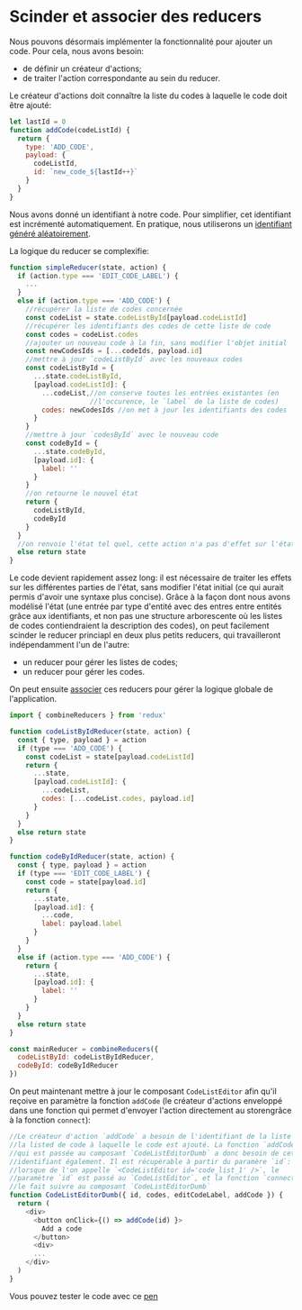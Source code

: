 # Scinder et associer des reducers

Nous pouvons désormais implémenter la fonctionnalité pour ajouter un code. Pour cela, nous avons besoin:
- de définir un créateur d'actions;
- de traiter l'action correspondante au sein du reducer.

Le créateur d'actions doit connaître la liste du codes à laquelle le code doit être ajouté:

```javascript
let lastId = 0
function addCode(codeListId) {
  return {
    type: 'ADD_CODE',
    payload: {
      codeListId,
      id: `new_code_${lastId++}`
    }
  }
}
```

Nous avons donné un identifiant à notre code. Pour simplifier, cet identifiant est incrémenté automatiquement. En pratique, nous utiliserons un [identifiant généré aléatoirement](https://github.com/InseeFr/Pogues/blob/d28a7f67894479807f6b3d1c45b1b24883a556c4/src/js/utils/data-utils.js#L12-L13).

La logique du reducer se complexifie:

```javascript
function simpleReducer(state, action) {
  if (action.type === 'EDIT_CODE_LABEL') {
    ...
  }
  else if (action.type === 'ADD_CODE') {
    //récupérer la liste de codes concernée
    const codeList = state.codeListById[payload.codeListId]
    //récupérer les identifiants des codes de cette liste de code
    const codes = codeList.codes
    //ajouter un nouveau code à la fin, sans modifier l'objet initial
    const newCodesIds = [...codeIds, payload.id]
    //mettre à jour `codeListById` avec les nouveaux codes
    const codeListById = {
      ...state.codeListById,
      [payload.codeListId]: {
        ...codeList,//on conserve toutes les entrées existantes (en 
                    //l'occurence, le `label` de la liste de codes)
        codes: newCodesIds //on met à jour les identifiants des codes
      }
    }
    //mettre à jour `codesById` avec le nouveau code
    const codeById = {
      ...state.codeById,
      [payload.id]: {
        label: ''
      }
    }
    //on retourne le nouvel état
    return {
      codeListById,
      codeById
    }
  }
  //on renvoie l'état tel quel, cette action n'a pas d'effet sur l'état
  else return state
}
```

Le code devient rapidement assez long: il est nécessaire de traiter les effets sur les différentes parties de l'état, sans modifier l'état initial (ce qui aurait permis d'avoir une syntaxe plus concise). Grâce à la façon dont nous avons modélisé l'état (une entrée par type d'entité avec des entres entre entités grâce aux identifiants, et non pas une structure arborescente où les listes de codes contiendraient la description des codes), on peut facilement scinder le reducer princiapl en deux plus petits reducers, qui travailleront indépendamment l'un de l'autre:
- un reducer pour gérer les listes de codes;
- un reducer pour gérer les codes.

On peut ensuite [associer](http://redux.js.org/docs/api/combineReducers.html#combinereducersreducers) ces reducers pour gérer la logique globale de l'application.

```javascript
import { combineReducers } from 'redux'

function codeListByIdReducer(state, action) {
  const { type, payload } = action
  if (type === 'ADD_CODE') {
    const codeList = state[payload.codeListId]
    return {
      ...state,
      [payload.codeListId]: {
        ...codeList,
        codes: [...codeList.codes, payload.id]
      }
    }
  }
  else return state
}

function codeByIdReducer(state, action) {
  const { type, payload } = action
  if (type === 'EDIT_CODE_LABEL') {
    const code = state[payload.id]
    return {
      ...state,
      [payload.id]: {
        ...code,
        label: payload.label
      }
    }
  }
  else if (action.type === 'ADD_CODE') {
    return {
      ...state,
      [payload.id]: {
        label: ''
      }
    }
  }
  else return state
}

const mainReducer = combineReducers({
  codeListById: codeListByIdReducer,
  codeById: codeByIdReducer
})
```

On peut maintenant mettre à jour le composant `CodeListEditor` afin qu'il reçoive en paramètre la fonction `addCode` (le créateur d'actions enveloppé dans une fonction qui permet d'envoyer l'action directement au storengrâce à la fonction `connect`):

```javascript
//Le créateur d'action `addCode` a besoin de l'identifiant de la liste de
//la listed de code à laquelle le code est ajouté. La fonction `addCode``
//qui est passée au composant `CodeListEditorDumb` a donc besoin de cet 
//identifiant également. Il est récupérable à partir du paramère `id`:
//lorsque de l'on appelle `<CodeListEditor id='code_list_1' />`, le
//paramètre `id` est passé au `CodeListEditor`, et la fonction `connect``
//le fait suivre au composant `CodeListEditorDumb`
function CodeListEditorDumb({ id, codes, editCodeLabel, addCode }) {
  return (
    <div>
      <button onClick={() => addCode(id) }>
        Add a code
      </button>
      <div>
      ...
    </div>
  )
}
```

Vous pouvez tester le code avec ce [pen](http://codepen.io/BoogalooJB/pen/bgLVEZ)
<!-- Add script to embed codepens -->
<script async src="https://production-assets.codepen.io/assets/embed/ei.js"></script>
<p
  data-height="700"
  data-theme-id="dark"
  data-slug-hash="bgLVEZ"
  data-default-tab="js,result"
  data-user="BoogalooJB"
  data-embed-version="2"
  data-pen-title="React and Redux within Pogues"
  class="codepen" />

